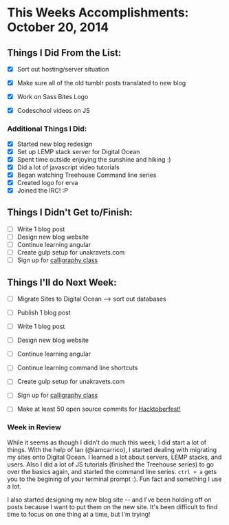 # This Weeks Accomplishments: October 20, 2014

## Things I Did From the List:
- [x] Sort out hosting/server situation
- [x] Make sure all of the old tumblr posts translated to new blog
- [x] Work on Sass Bites Logo
- [x] Codeschool videos on JS


### Additional Things I Did:
- [x] Started new blog redesign
- [x] Set up LEMP stack server for Digital Ocean
- [x] Spent time outside enjoying the sunshine and hiking :)
- [x] Did a lot of javascript video tutorials
- [x] Began watching Treehouse Command line series
- [x] Created logo for erva
- [x] Joined the IRC! :P

## Things I Didn't Get to/Finish:
- [ ] Write 1 blog post
- [ ] Design new blog website
- [ ] Continue learning angular
- [ ] Create gulp setup for unakravets.com
- [ ] Sign up for [calligraphy class](http://austinmuseum.augusoft.net/index.cfm?method=ClassInfo.ClassInformation&int_class_id=6435&int_category_id=1&int_sub_category_id=14&int_catalog_id=0)

## Things I'll do Next Week:
- [ ] Migrate Sites to Digital Ocean --> sort out databases
- [ ] Publish 1 blog post
- [ ] Write 1 blog post
- [ ] Design new blog website
- [ ] Continue learning angular
- [ ] Continue learning command line shortcuts
- [ ] Create gulp setup for unakravets.com
- [ ] Sign up for [calligraphy class](http://austinmuseum.augusoft.net/index.cfm?method=ClassInfo.ClassInformation&int_class_id=6435&int_category_id=1&int_sub_category_id=14&int_catalog_id=0)
- [ ] Make at least 50 open source commits for [Hacktoberfest!](http://hacktoberfest.digitalocean.com/)


### Week in Review
While it seems as though I didn't do much this week, I did start a lot of things. With the help of Ian (@iamcarrico), I started dealing with migrating my sites onto Digital Ocean. I learned a lot about servers, LEMP stacks, and users. Also I did a lot of JS tutorials (finished the Treehouse series) to go over the basics again, and started the command line series. `ctrl + a` gets you to the begining of your terminal prompt :). Fun fact and something I use a lot. 

I also started designing my new blog site -- and I've been holding off on posts because I want to put them on the new site. It's been difficult to find time to focus on one thing at a time, but I'm trying!